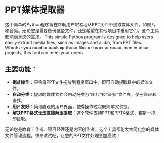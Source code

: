 # PPT媒体提取器

这个简单的Python程序旨在帮助用户轻松地从PPT文件中提取媒体文件，如图片和音频。无论您是需要备份这些文件，还是希望在其他项目中重用它们，这个工具都能满足您的需求。
This simple Python program is designed to help users easily extract media files, such as images and audio, from PPT files. Whether you need to back up these files or hope to reuse them in other projects, this tool can meet your needs.

## 主要功能：

- **拖放操作**：只需将PPT文件拖放到程序窗口中，即可自动提取其中的媒体文件。
- **自动分类**：提取的媒体文件会自动分类为“图片”和“音频”文件夹，便于管理和查找。
- **用户友好**：简洁直观的用户界面，使得操作过程既简单又快捷。
- **解决PPT格式无法直接解压提取**：这个软件支持PPT和PPTX格式，都是一拖即提取。

无论您是教育工作者、项目经理还是内容创作者，这个工具都能大大简化您的媒体文件管理流程。快来试试吧，让您的PPT文件处理更加高效！

